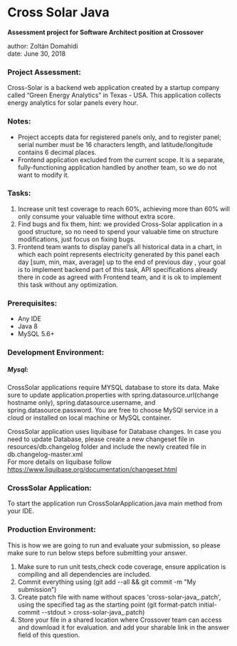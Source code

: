 # Cross Solar Java 

**Assessment project for Software Architect position at Crossover**  

author: Zoltán Domahidi  
date: June 30, 2018  


### Project Assessment:
Cross-Solar is a backend web application created by a startup company called “Green Energy Analytics” in Texas - USA. This application collects energy analytics for solar panels every hour.


### Notes:
- Project accepts data for registered panels only, and to register panel; serial number must be 16 characters length, and latitude/longitude contains 6 decimal places.
- Frontend application excluded from the current scope. It is a separate, fully-functioning application handled by another team, so we do not want to modify it.


### Tasks:
1)	Increase unit test coverage to reach 60%, achieving more than 60% will only consume your valuable time without extra score.
2)	Find bugs and fix them, hint: we provided Cross-Solar application in a good structure, so no need to spend your valuable time on structure modifications,  just focus on fixing bugs.
3) 	Frontend team wants to display panel’s all historical data in a chart, in which each point represents electricity generated by this panel each day [sum, min, max, average] up to the end of previous day , your goal is to implement backend part of this task, API specifications already there in code as agreed with Frontend team, and it is ok to implement this task without any optimization.


### Prerequisites:
- Any IDE
- Java 8
- MySQL 5.6+


### Development Environment:

##### Mysql:
CrossSolar applications require MYSQL database to store its data. Make sure to update application.properties with spring.datasource.url(change hostname only), spring.datasource.username, and  spring.datasource.password. You are free to choose MySQl service in a cloud or installed on local machine or MySQL container.
    
CrossSolar application uses liquibase for Database changes. In case you need to update Database, please create a new changeset file in resources/db.changelog folder and include the newly created file in db.changelog-master.xml  
For more details on liquibase follow https://www.liquibase.org/documentation/changeset.html 

### CrossSolar Application:
To start the application run CrossSolarApplication.java main method from your IDE.


### Production Environment:
This is how we are going to run and evaluate your submission, so please make sure to run below steps before submitting your answer.  

1) Make sure to run unit tests,check code coverage, ensure application is compiling and all dependencies are included.
2) Commit everything using (git add --all && git commit -m "My submission")
3) Create patch file with name without spaces 'cross-solar-java_<YourNameHere>.patch', using the specified tag as the starting point (git format-patch initial-commit --stdout > cross-solar-java_<yournamehere>.patch)
4) Store your file in a shared location where Crossover team can access and download it for evaluation. and add your sharable link in the answer field of this question.
